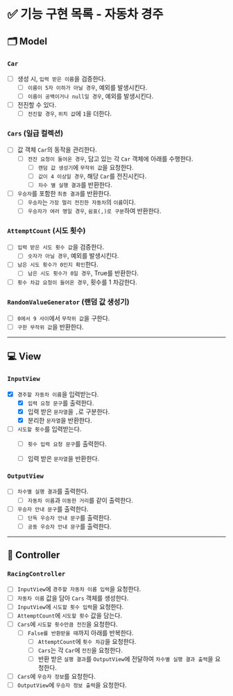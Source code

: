 # ✅ 기능 구현 목록 - 자동차 경주

## 🗂 Model

### `Car`

- [ ] 생성 시, `입력 받은 이름`을 검증한다.
  - [ ] `이름이 5자 이하가 아닐 경우`, 예외를 발생시킨다.
  - [ ] `이름이 공백이거나 null일 경우`, 예외를 발생시킨다.
- [ ] 전진할 수 있다.
  - [ ] `전진할 경우`, `위치 값`에 `1`을 더한다.

### `Cars` (일급 컬렉션)

- [ ] 값 객체 `Car`의 동작을 관리한다.
  - [ ] `전진 요청이 들어온 경우`, 담고 있는 각 `Car` 객체에 아래를 수행한다. 
    - [ ] `랜덤 값 생성기`에 `무작위 값`을 요청한다.
    - [ ] `값이 4 이상일 경우`, 해당 `Car`를 전진시킨다.
    - [ ] `차수 별 실행 결과`를 반환한다.
- [ ] `우승자`를 포함한 `최종 결과`를 반환한다.
  - [ ] `우승자`는 `가장 멀리 전진한 자동차`의 `이름`이다. 
  - [ ] `우승자가 여러 명일 경우`, `쉼표(,)로 구분`하여 반환한다.

### `AttemptCount` (시도 횟수)

- [ ] `입력 받은 시도 횟수 값`을 검증한다.
  - [ ] `숫자가 아닐 경우`, 예외를 발생시킨다.
- [ ] `남은 시도 횟수가 0인지 확인`한다.
  - [ ] `남은 시도 횟수가 0일 경우`, True를 반환한다.
- [ ] `횟수 차감 요청이 들어온 경우`, 횟수를 1 차감한다.

### `RandomValueGenerator` (랜덤 값 생성기)
- [ ] `0에서 9 사이`에서 `무작위 값`을 구한다. 
- [ ] `구한 무작위 값`을 반환한다.

---

## 💻 View

### `InputView`

- [x] `경주할 자동차 이름`을 입력받는다.
  - [x] `입력 요청 문구`를 출력한다.
  - [x] 입력 받은 `문자열`을 `,`로 구분한다.
  - [x] 분리한 `문자열`을 반환한다.
- [ ] `시도할 횟수`를 입력받는다.
  - [ ] `횟수 입력 요청 문구`를 출력한다.
  - [ ] 입력 받은 `문자열`을 반환한다.


### `OutputView`

- [ ] `차수별 실행 결과`를 출력한다.
  - [ ] `자동차 이름`과 `이동한 거리`를 같이 출력한다. 
- [ ] `우승자 안내 문구`를 출력한다.
  - [ ] `단독 우승자 안내 문구`를 출력한다.
  - [ ] `공동 우승자 안내 문구`를 출력한다.

---

## 🗼 Controller

### `RacingController`

- [ ] `InputView`에 `경주할 자동차 이름 입력`을 요청한다.
- [ ] `자동차 이름` 값을 담아 `Cars` 객체를 생성한다.
- [ ] `InputView`에 `시도할 횟수 입력`을 요청한다.
- [ ] `AttemptCount`에 `시도할 횟수` 값을 담는다.
- [ ] `Cars`에 `시도할 횟수만큼 전진`을 요청한다.
  - [ ] `False를 반환받을 때`까지 아래를 반복한다.
    - [ ] `AttemptCount`에 `횟수 차감`을 요청한다.
    - [ ] `Cars`는 각 `Car`에 `전진`을 요청한다.
    - [ ] 반환 받은 `실행 결과`를 `OutputView`에 전달하여 `차수별 실행 결과 출력`을 요청한다.
- [ ] `Cars`에 `우승자 정보`를 요청한다.
- [ ] `OutputView`에 `우승자 정보 출력`을 요청한다.